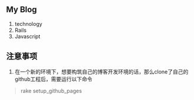 ## My Blog

1. technology
2. Rails
3. Javascript

## 注意事项
1. 在一个新的环境下，想要构筑自己的博客开发环境的话，那么clone了自己的github工程后，需要运行以下命令
> rake setup_github_pages

